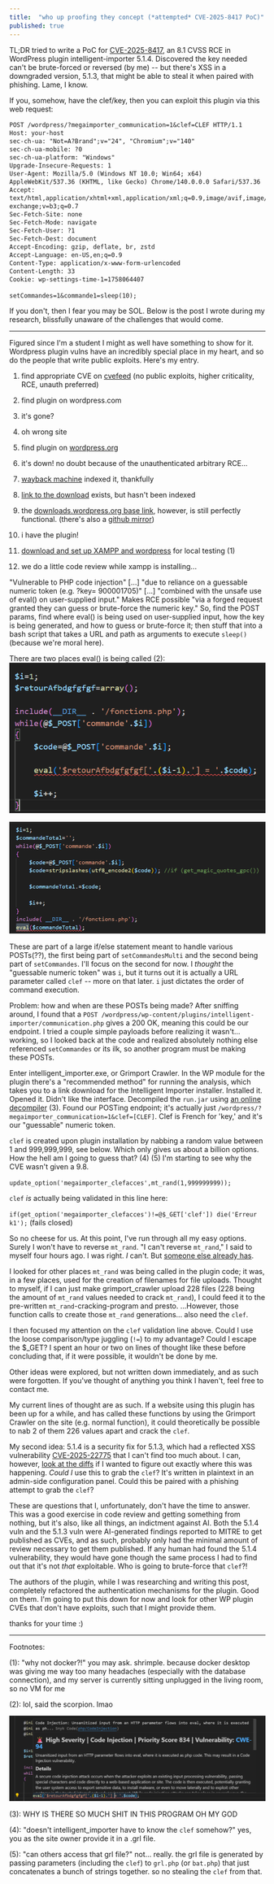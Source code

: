 ```yaml
---
title:  "who up proofing they concept (*attempted* CVE-2025-8417 PoC)"
published: true
---
```


TL;DR tried to write a PoC for [CVE-2025-8417](https://cvefeed.io/vuln/detail/CVE-2025-8417), an 8.1 CVSS RCE in WordPress plugin intelligent-importer 5.1.4. Discovered the key needed can't be brute-forced or reversed (by me) -- but there's XSS in a downgraded version, 5.1.3, that might be able to steal it when paired with phishing. Lame, I know.

If you, somehow, have the clef/key, then you can exploit this plugin via this web request:

```
POST /wordpress/?megaimporter_communication=1&clef=CLEF HTTP/1.1
Host: your-host
sec-ch-ua: "Not=A?Brand";v="24", "Chromium";v="140"
sec-ch-ua-mobile: ?0
sec-ch-ua-platform: "Windows"
Upgrade-Insecure-Requests: 1
User-Agent: Mozilla/5.0 (Windows NT 10.0; Win64; x64) AppleWebKit/537.36 (KHTML, like Gecko) Chrome/140.0.0.0 Safari/537.36
Accept: text/html,application/xhtml+xml,application/xml;q=0.9,image/avif,image/webp,image/apng,*/*;q=0.8,application/signed-exchange;v=b3;q=0.7
Sec-Fetch-Site: none
Sec-Fetch-Mode: navigate
Sec-Fetch-User: ?1
Sec-Fetch-Dest: document
Accept-Encoding: gzip, deflate, br, zstd
Accept-Language: en-US,en;q=0.9
Content-Type: application/x-www-form-urlencoded
Content-Length: 33
Cookie: wp-settings-time-1=1758064407

setCommandes=1&commande1=sleep(10);
```

If you don't, then I fear you may be SOL. Below is the post I wrote during my research, blissfully unaware of the challenges that would come.

---

Figured since I'm a student I might as well have something to show for it. Wordpress plugin vulns have an incredibly special place in my heart, and so do the people that write public exploits. Here's my entry.

1. find appropriate CVE on [cvefeed](https://cvefeed.io/vuln/detail/CVE-2025-8417) (no public exploits, higher criticality, RCE, unauth preferred)

2. find plugin on wordpress.com

3. it's gone?

4. oh wrong site

5. find plugin on [wordpress.org](https://wordpress.org/plugins/intelligent-importer/)

6. it's down! no doubt because of the unauthenticated arbitrary RCE...

7. [wayback machine](https://web.archive.org/web/20250712032821/https://wordpress.org/plugins/intelligent-importer/) indexed it, thankfully

8. [link to the download](https://web.archive.org/web/20250712032821/https://downloads.wordpress.org/plugin/intelligent-importer.5.1.4.zip) exists, but hasn't been indexed

9. the [downloads.wordpress.org base link](https://downloads.wordpress.org/plugin/intelligent-importer.5.1.4.zip), however, is still perfectly functional. (there's also a [github mirror](https://github.com/common-repository/intelligent-importer))

10. i have the plugin!

11. [download and set up XAMPP and wordpress](https://medium.com/@aawesomespace/how-to-host-a-wordpress-website-on-your-own-windows-1c9a91c5ed71) for local testing (1)

12. we do a little code review while xampp is installing...

"Vulnerable to PHP code injection" \[...] "due to reliance on a guessable numeric token (e.g. ?key= 900001705)" \[...] "combined with the unsafe use of eval() on user-supplied input." Makes RCE possible "via a forged request granted they can guess or brute-force the numeric key." So, find the POST params, find where eval() is being used on user-supplied input, how the key is being generated, and how to guess or brute-force it; then stuff that into a bash script that takes a URL and path as arguments to execute `sleep()` (because we're moral here).

There are two places eval() is being called (2): 
![First in communication.php](../assets/image.png)

![Second in communication.php](../assets/image-1.png)

These are part of a large if/else statement meant to handle various POSTs(??), the first being part of `setCommandesMulti` and the second being part of `setCommandes`. I'll focus on the second for now. I *thought* the "guessable numeric token" was `i`, but it turns out it is actually a URL parameter called `clef` -- more on that later. `i` just dictates the order of command execution.

Problem: how and when are these POSTs being made? After sniffing around, I found that a `POST /wordpress/wp-content/plugins/intelligent-importer/communication.php` gives a 200 OK, meaning this could be our endpoint. I tried a couple simple payloads before realizing it wasn't... working, so I looked back at the code and realized absolutely nothing else referenced `setCommandes` or its ilk, so another program must be making these POSTs. 

Enter intelligent_importer.exe, or Grimport Crawler. In the WP module for the plugin there's a "recommended method" for running the analysis, which takes you to a link download for the Intelligent Importer installer. Installed it. Opened it. Didn't like the interface. Decompiled the `run.jar` using [an online decompiler](https://www.decompiler.com/jar/5d073a65e3f34728b84f5804c924615d/run.jar) (3). Found our POSTing endpoint; it's actually just `/wordpress/?megaimporter_communication=1&clef=[CLEF]`. Clef is French for 'key,' and it's our "guessable" numeric token. 

`clef` is created upon plugin installation by nabbing a random value between 1 and 999,999,999, see below. Which only gives us about a billion options. How the hell am I going to guess that? (4) (5) I'm starting to see why the CVE wasn't given a 9.8.

`update_option('megaimporter_clefacces',mt_rand(1,999999999));`

`clef` *is* actually being validated in this line here:

`if(get_option('megaimporter_clefacces')!=@$_GET['clef']) die('Erreur k1');` (fails closed)

So no cheese for us. At this point, I've run through all my easy options. Surely I won't have to reverse `mt_rand`. "I can't reverse `mt_rand`," I said to myself four hours ago. I was right. *I* can't. But [someone else already has](https://blog.lexfo.fr/php-mt-rand-prediction.html). 

I looked for other places `mt_rand` was being called in the plugin code; it was, in a few places, used for the creation of filenames for file uploads. Thought to myself, if I can just make grimport_crawler upload 228 files (228 being the amount of `mt_rand` values needed to crack `mt_rand`), I could feed it to the pre-written `mt_rand`-cracking-program and presto. ...However, those function calls to create those `mt_rand` generations... also need the `clef`.

I then focused my attention on the `clef` validation line above. Could I use the loose comparison/type juggling (`!=`) to my advantage? Could I escape the $_GET? I spent an hour or two on lines of thought like these before concluding that, if it were possible, it wouldn't be done by me. 

Other ideas were explored, but not written down immediately, and as such were forgotten. If you've thought of anything you think I haven't, feel free to contact me.

My current lines of thought are as such. If a website using this plugin has been up for a while, and has called these functions by using the Grimport Crawler on the site (e.g. normal function), it could theoretically be possible to nab 2 of them 226 values apart and crack the `clef`.

My second idea: 5.1.4 is a security fix for 5.1.3, which had a reflected XSS vulnerability [CVE-2025-22775](https://www.cve.org/CVERecord?id=CVE-2025-22775) that I can't find too much about. I can, however, [look at the diffs](https://plugins.trac.wordpress.org/changeset/3207517/) if I wanted to figure out exactly where this was happening. *Could I* use this to grab the `clef`? It's written in plaintext in an admin-side configuration panel. Could this be paired with a phishing attempt to grab the `clef`?

These are questions that I, unfortunately, don't have the time to answer. This was a good exercise in code review and getting something from nothing, but it's also, like all things, an indictment against AI. Both the 5.1.4 vuln and the 5.1.3 vuln were AI-generated findings reported to MITRE to get published as CVEs, and as such, probably only had the minimal amount of review necessary to get them published. If any human had found the 5.1.4 vulnerability, they would have gone though the same process I had to find out that it's not *that* exploitable. Who is going to brute-force that `clef`?!

The authors of the plugin, while I was researching and writing this post, completely refactored the authentication mechanisms for the plugin. Good on them. I'm going to put this down for now and look for other WP plugin CVEs that don't have exploits, such that I might provide them.

thanks for your time :)

---
Footnotes:


(1): "why not docker?!" you may ask. shrimple. because docker desktop was giving me way too many headaches (especially with the database connection), and my server is currently sitting unplugged in the living room, so no VM for me

(2): lol, said the scorpion. lmao

![snyk](../assets/image-2.png)

(3): WHY IS THERE SO MUCH SHIT IN THIS PROGRAM OH MY GOD

(4): "doesn't intelligent_importer have to know the `clef` somehow?" yes, you as the site owner provide it in a .grl file.

(5): "can others access that grl file?" not... really. the grl file is generated by passing parameters (including the `clef`) to `grl.php` (or `bat.php`) that just concatenates a bunch of strings together. so no stealing the `clef` from that.

[poc]: https://legacv.me/
